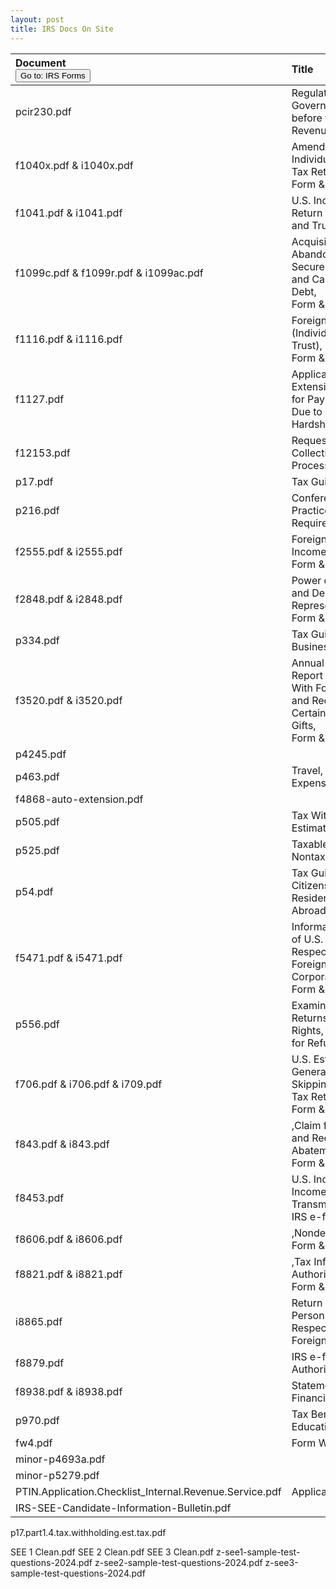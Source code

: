 ```yaml
---
layout: post
title: IRS Docs On Site
--- 
```


<script>
    function button2() { window.open("https://www.irs.gov/forms-pubs"); }
</script>

|Document <br><button onclick="button2()">Go to: IRS Forms</button>|Title|
|:-|:-|
| pcir230.pdf | Regulations Governing Practice before the Internal Revenue Service|
| f1040x.pdf & i1040x.pdf | Amended U.S. Individual Income Tax Return, <br>Form & Info|
| f1041.pdf & i1041.pdf | U.S. Income Tax Return for Estates and Trusts|
| f1099c.pdf & f1099r.pdf & i1099ac.pdf | Acquisition or Abandonment of Secured Property and Cancellation of Debt,<br>Form & Info|
| f1116.pdf & i1116.pdf | Foreign Tax Credit (Individual, Estate, or Trust), <br>Form & Info|
| f1127.pdf | Application for Extension of Time for Payment of Tax Due to Undue Hardship|
| f12153.pdf | Request for Collection Due Process Hearing|
| p17.pdf | Tax Guide|
| p216.pdf | Conference and Practice Requirements|
| f2555.pdf & i2555.pdf | Foreign Earned Income, <br>Form & Info|
| f2848.pdf & i2848.pdf  | Power of Attorney and Declaration of Representative, <br>Form & Info|
| p334.pdf | Tax Guide for Small Business|
| f3520.pdf & i3520.pdf | Annual Return To Report Transactions With Foreign Trusts and Receipt of Certain Foreign Gifts, <br>Form & Info|
| p4245.pdf | |
| p463.pdf | Travel, Gift, and Car Expenses|
| f4868-auto-extension.pdf||
| p505.pdf | Tax Withholding and Estimated Tax|
| p525.pdf | Taxable and Nontaxable Income |
| p54.pdf | Tax Guide for U.S. Citizens and Resident Aliens Abroad |
| f5471.pdf & i5471.pdf| Information Return of U.S. Persons With Respect To Certain Foreign Corporations , <br>Form & Info|
| p556.pdf | Examination of Returns, Appeal Rights, and Claims for Refund |
| f706.pdf & i706.pdf & i709.pdf| U.S. Estate (and Generation-Skipping Transfer) Tax Return , <br>Form & Info|
| f843.pdf & i843.pdf| ,Claim for Refund and Request for Abatement  <br>Form & Info|
| f8453.pdf| U.S. Individual Income Tax Transmittal for an IRS e-file Return |
| f8606.pdf & i8606.pdf| ,Nondeductible IRAs  <br>Form & Info|
| f8821.pdf & i8821.pdf| ,Tax Information Authorization  <br>Form & Info|
| i8865.pdf| Return of U.S. Persons With Respect to Certain Foreign Partnerships |
| f8879.pdf| IRS e-file Signature Authorization |
| f8938.pdf & i8938.pdf| Statement of Foreign Financial Assets |
| p970.pdf | Tax Benefits for Education |
| fw4.pdf| Form W4|
| minor-p4693a.pdf| |
| minor-p5279.pdf| |
| PTIN.Application.Checklist_Internal.Revenue.Service.pdf| Application.Checklist|
| IRS-SEE-Candidate-Information-Bulletin.pdf||

p17.part1.4.tax.withholding.est.tax.pdf

SEE 1 Clean.pdf
SEE 2 Clean.pdf
SEE 3 Clean.pdf
z-see1-sample-test-questions-2024.pdf
z-see2-sample-test-questions-2024.pdf
z-see3-sample-test-questions-2024.pdf
